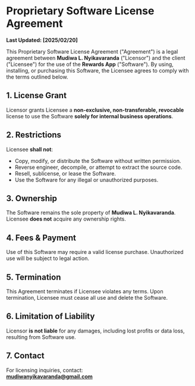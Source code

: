 # Proprietary Software License Agreement
**Last Updated: [2025/02/20]**

This Proprietary Software License Agreement ("Agreement") is a legal agreement between **Mudiwa L. Nyikavaranda** ("Licensor") and the client ("Licensee") for the use of the **Rewards App** ("Software"). By using, installing, or purchasing this Software, the Licensee agrees to comply with the terms outlined below.

## 1. License Grant
Licensor grants Licensee a **non-exclusive, non-transferable, revocable** license to use the Software **solely for internal business operations**.

## 2. Restrictions
Licensee **shall not**:
- Copy, modify, or distribute the Software without written permission.
- Reverse engineer, decompile, or attempt to extract the source code.
- Resell, sublicense, or lease the Software.
- Use the Software for any illegal or unauthorized purposes.

## 3. Ownership
The Software remains the sole property of **Mudiwa L. Nyikavaranda**. Licensee **does not** acquire any ownership rights.

## 4. Fees & Payment
Use of this Software may require a valid license purchase. Unauthorized use will be subject to legal action.

## 5. Termination
This Agreement terminates if Licensee violates any terms. Upon termination, Licensee must cease all use and delete the Software.

## 6. Limitation of Liability
Licensor **is not liable** for any damages, including lost profits or data loss, resulting from Software use.

## 7. Contact
For licensing inquiries, contact:  
 **mudiwanyikavaranda@gmail.com**
